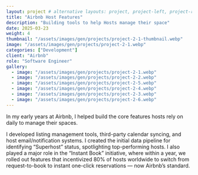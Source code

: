 ```yaml
---
layout: project # alternative layouts: project, project-left, project-right, project-top
title: "Airbnb Host Features"
description: "Building tools to help Hosts manage their space"
date: 2025-03-23
weight: 4
thumbnail: "/assets/images/gen/projects/project-2-1-thumbnail.webp"
image: "/assets/images/gen/projects/project-2-1.webp"
categories: ["Development"]
client: "Airbnb"
role: "Software Engineer"
gallery:
  - image: "/assets/images/gen/projects/project-2-1.webp"
  - image: "/assets/images/gen/projects/project-2-2.webp"
  - image: "/assets/images/gen/projects/project-2-5.webp"
  - image: "/assets/images/gen/projects/project-2-4.webp"
  - image: "/assets/images/gen/projects/project-2-3.webp"
  - image: "/assets/images/gen/projects/project-2-6.webp"
---
```


In my early years at Airbnb, I helped build the core features hosts rely on daily to manage their spaces.

I developed listing management tools, third-party calendar syncing, and host email/notification systems. I created the initial data pipeline for identifying “Superhost” status, spotlighting top-performing hosts. I also played a major role in the “Instant Book” initiative, where within a year, we rolled out features that incentivized 80% of hosts worldwide to switch from request-to-book to instant one-click reservations — now Airbnb’s standard.

